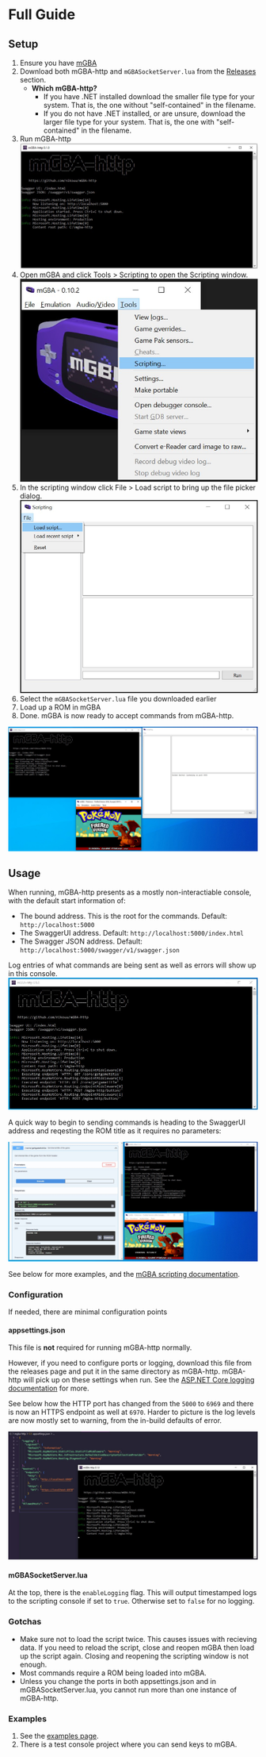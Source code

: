 # Full Guide

## Setup

1. Ensure you have [mGBA](https://mgba.io/downloads.html)
1. Download both mGBA-http and `mGBASocketServer.lua` from the [Releases](https://github.com/nikouu/mGBA-http/releases/latest) section.
	- **Which mGBA-http?** 
		- If you have .NET installed download the smaller file type for your system. That is, the one without "self-contained" in the filename. 
		- If you do not have .NET installed, or are unsure, download the larger file type for your system. That is, the one with "self-contained" in the filename.
1. Run mGBA-http
![](Images/mgba-httpStart.jpg)
1. Open mGBA and click Tools > Scripting to open the Scripting window.
![](Images/ScripingMenuItem.jpg)
1. In the scripting window click File > Load script to bring up the file picker dialog.
![](Images/LoadScript.jpg)
1. Select the `mGBASocketServer.lua` file you downloaded earlier
1. Load up a ROM in mGBA
1. Done. mGBA is now ready to accept commands from mGBA-http.

![](Images/ReadyToGo.jpg)


## Usage

When running, mGBA-http presents as a mostly non-interactiable console, with the default start information of:
- The bound address. This is the root for the commands. Default: `http://localhost:5000`
- The SwaggerUI address. Default: `http://localhost:5000/index.html`
- The Swagger JSON address. Default: `http://localhost:5000/swagger/v1/swagger.json`

Log entries of what commands are being sent as well as errors will show up in this console.
![](Images/ConsoleOutputExample.jpg)

A quick way to begin to sending commands is heading to the SwaggerUI address and reqesting the ROM title as it requires no parameters:

![](Images/QuickStartExample.jpg)

See below for more examples, and the [mGBA scripting documentation](https://mgba.io/docs/scripting.html).


### Configuration
If needed, there are minimal configuration points

#### appsettings.json
This file is **not** required for running mGBA-http normally. 

However, if you need to configure ports or logging, download this file from the releases page and put it in the same directory as mGBA-http. mGBA-http will pick up on these settings when run. See the [ASP.NET Core logging documentation](https://learn.microsoft.com/en-us/aspnet/core/fundamentals/logging/?view=aspnetcore-8.0#configure-logging) for more.

See below how the HTTP port has changed from the `5000` to `6969` and there is now an HTTPS endpoint as well at `6970`. Harder to picture is the log levels are now mostly set to warning, from the in-build defaults of error.

![](Images/PortChange.jpg)

#### mGBASocketServer.lua

At the top, there is the `enableLogging` flag. This will output timestamped logs to the scripting console if set to `true`. Otherwise set to `false` for no logging.

### Gotchas
- Make sure not to load the script twice. This causes issues with recieving data. If you need to reload the script, close and reopen mGBA then load up the script again. Closing and reopening the scripting window is not enough. 
- Most commands require a ROM being loaded into mGBA.
- Unless you change the ports in both appsettings.json and in mGBASocketServer.lua, you cannot run more than one instance of mGBA-http.


### Examples
1. See the [examples page](docs/Examples.md).
1. There is a test console project where you can send keys to mGBA.